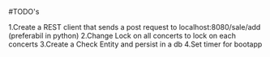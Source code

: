 #TODO's

1.Create a REST client that sends a post request to localhost:8080/sale/add (preferabil in python)
2.Change Lock on all concerts to lock on each concerts
3.Create a Check Entity and persist in a db
4.Set timer for bootapp
